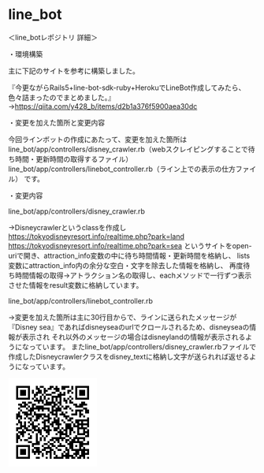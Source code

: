 # line_bot

＜line_botレポジトリ 詳細＞

・環境構築

主に下記のサイトを参考に構築しました。

『今更ながらRails5+line-bot-sdk-ruby+HerokuでLineBot作成してみたら、色々詰まったのでまとめました。』
→https://qiita.com/y428_b/items/d2b1a376f5900aea30dc

・変更を加えた箇所と変更内容

今回ラインボットの作成にあたって、変更を加えた箇所は
line_bot/app/controllers/disney_crawler.rb（webスクレイピングすることで待ち時間・更新時間の取得するファイル）
line_bot/app/controllers/linebot_controller.rb（ライン上での表示の仕方ファイル）
です。

・変更内容

line_bot/app/controllers/disney_crawler.rb

→Disneycrawlerというclassを作成し
https://tokyodisneyresort.info/realtime.php?park=land
https://tokyodisneyresort.info/realtime.php?park=sea
というサイトをopen-uriで開き、attraction_info変数の中に待ち時間情報・更新時間を格納し、
lists変数にattraction_info内の余分な空白・文字を除去した情報を格納し、
再度待ち時間情報の取得→アトラクション名の取得し、eachメソッドで一行ずつ表示させた情報をresult変数に格納しています。

line_bot/app/controllers/linebot_controller.rb

→変更を加えた箇所は主に30行目からで、ラインに送られたメッセージが『Disney sea』であればdisneyseaのurlでクロールされるため、disneyseaの情報が表示され
それ以外のメッセージの場合はdisneylandの情報が表示されるようになっています。
またline_bot/app/controllers/disney_crawler.rbファイルで作成したDisneycrawlerクラスをdisney_textに格納し文字が送られれば返せるようになっています。

![image](./4vmHyd9GGB.png)

